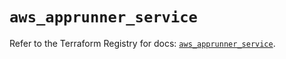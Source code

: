 # `aws_apprunner_service`

Refer to the Terraform Registry for docs: [`aws_apprunner_service`](https://registry.terraform.io/providers/hashicorp/aws/6.16.0/docs/resources/apprunner_service).
